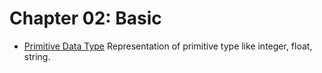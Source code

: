 # Chapter 02: Basic

- [Primitive Data Type](primitive) Representation of primitive type like integer, float, string.
